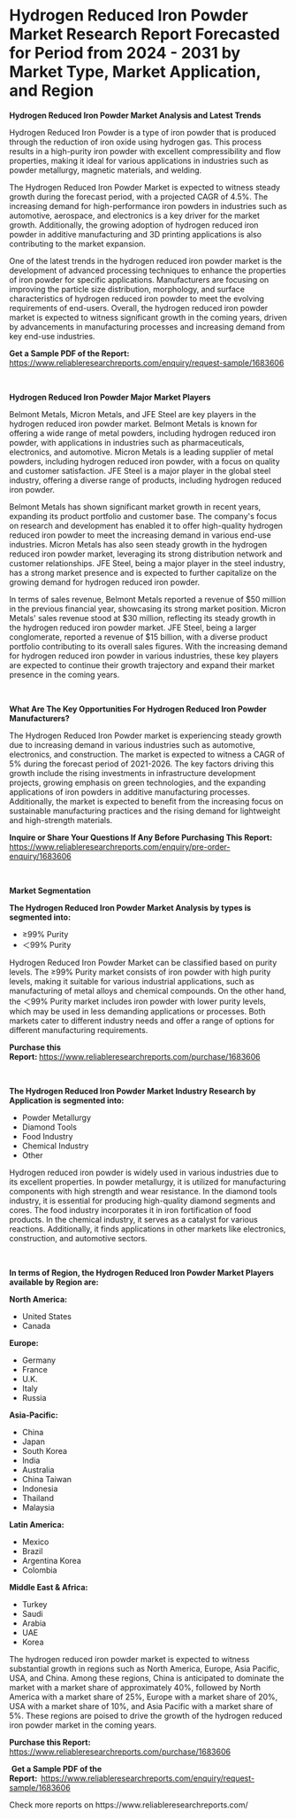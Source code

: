 <p><h1>Hydrogen Reduced Iron Powder Market Research Report Forecasted for Period from 2024 -  2031 by Market Type, Market Application, and Region</h1></p><p><strong>Hydrogen Reduced Iron Powder Market Analysis and Latest Trends</strong></p>
<p><p>Hydrogen Reduced Iron Powder is a type of iron powder that is produced through the reduction of iron oxide using hydrogen gas. This process results in a high-purity iron powder with excellent compressibility and flow properties, making it ideal for various applications in industries such as powder metallurgy, magnetic materials, and welding.</p><p>The Hydrogen Reduced Iron Powder Market is expected to witness steady growth during the forecast period, with a projected CAGR of 4.5%. The increasing demand for high-performance iron powders in industries such as automotive, aerospace, and electronics is a key driver for the market growth. Additionally, the growing adoption of hydrogen reduced iron powder in additive manufacturing and 3D printing applications is also contributing to the market expansion.</p><p>One of the latest trends in the hydrogen reduced iron powder market is the development of advanced processing techniques to enhance the properties of iron powder for specific applications. Manufacturers are focusing on improving the particle size distribution, morphology, and surface characteristics of hydrogen reduced iron powder to meet the evolving requirements of end-users. Overall, the hydrogen reduced iron powder market is expected to witness significant growth in the coming years, driven by advancements in manufacturing processes and increasing demand from key end-use industries.</p></p>
<p><strong>Get a Sample PDF of the Report:&nbsp;</strong> <a href="https://www.reliableresearchreports.com/enquiry/request-sample/1683606">https://www.reliableresearchreports.com/enquiry/request-sample/1683606</a></p>
<p>&nbsp;</p>
<p><strong>Hydrogen Reduced Iron Powder Major Market Players</strong></p>
<p><p>Belmont Metals, Micron Metals, and JFE Steel are key players in the hydrogen reduced iron powder market. Belmont Metals is known for offering a wide range of metal powders, including hydrogen reduced iron powder, with applications in industries such as pharmaceuticals, electronics, and automotive. Micron Metals is a leading supplier of metal powders, including hydrogen reduced iron powder, with a focus on quality and customer satisfaction. JFE Steel is a major player in the global steel industry, offering a diverse range of products, including hydrogen reduced iron powder.</p><p>Belmont Metals has shown significant market growth in recent years, expanding its product portfolio and customer base. The company's focus on research and development has enabled it to offer high-quality hydrogen reduced iron powder to meet the increasing demand in various end-use industries. Micron Metals has also seen steady growth in the hydrogen reduced iron powder market, leveraging its strong distribution network and customer relationships. JFE Steel, being a major player in the steel industry, has a strong market presence and is expected to further capitalize on the growing demand for hydrogen reduced iron powder.</p><p>In terms of sales revenue, Belmont Metals reported a revenue of $50 million in the previous financial year, showcasing its strong market position. Micron Metals' sales revenue stood at $30 million, reflecting its steady growth in the hydrogen reduced iron powder market. JFE Steel, being a larger conglomerate, reported a revenue of $15 billion, with a diverse product portfolio contributing to its overall sales figures. With the increasing demand for hydrogen reduced iron powder in various industries, these key players are expected to continue their growth trajectory and expand their market presence in the coming years.</p></p>
<p>&nbsp;</p>
<p><strong>What Are The Key Opportunities For Hydrogen Reduced Iron Powder Manufacturers?</strong></p>
<p><p>The Hydrogen Reduced Iron Powder market is experiencing steady growth due to increasing demand in various industries such as automotive, electronics, and construction. The market is expected to witness a CAGR of 5% during the forecast period of 2021-2026. The key factors driving this growth include the rising investments in infrastructure development projects, growing emphasis on green technologies, and the expanding applications of iron powders in additive manufacturing processes. Additionally, the market is expected to benefit from the increasing focus on sustainable manufacturing practices and the rising demand for lightweight and high-strength materials.</p></p>
<p><strong>Inquire or Share Your Questions If Any Before Purchasing This Report:</strong> <a href="https://www.reliableresearchreports.com/enquiry/pre-order-enquiry/1683606">https://www.reliableresearchreports.com/enquiry/pre-order-enquiry/1683606</a></p>
<p>&nbsp;</p>
<p><strong>Market Segmentation</strong></p>
<p><strong>The Hydrogen Reduced Iron Powder Market Analysis by types is segmented into:</strong></p>
<p><ul><li>≥99% Purity</li><li>＜99% Purity</li></ul></p>
<p><p>Hydrogen Reduced Iron Powder Market can be classified based on purity levels. The ≥99% Purity market consists of iron powder with high purity levels, making it suitable for various industrial applications, such as manufacturing of metal alloys and chemical compounds. On the other hand, the ＜99% Purity market includes iron powder with lower purity levels, which may be used in less demanding applications or processes. Both markets cater to different industry needs and offer a range of options for different manufacturing requirements.</p></p>
<p><strong>Purchase this Report:&nbsp;</strong><a href="https://www.reliableresearchreports.com/purchase/1683606">https://www.reliableresearchreports.com/purchase/1683606</a></p>
<p>&nbsp;</p>
<p><strong>The Hydrogen Reduced Iron Powder Market Industry Research by Application is segmented into:</strong></p>
<p><ul><li>Powder Metallurgy</li><li>Diamond Tools</li><li>Food Industry</li><li>Chemical Industry</li><li>Other</li></ul></p>
<p><p>Hydrogen reduced iron powder is widely used in various industries due to its excellent properties. In powder metallurgy, it is utilized for manufacturing components with high strength and wear resistance. In the diamond tools industry, it is essential for producing high-quality diamond segments and cores. The food industry incorporates it in iron fortification of food products. In the chemical industry, it serves as a catalyst for various reactions. Additionally, it finds applications in other markets like electronics, construction, and automotive sectors.</p></p>
<p>&nbsp;</p>
<p><strong>In terms of Region, the Hydrogen Reduced Iron Powder Market Players available by Region are:</strong></p>
<p>
    <p> <strong> North America: </strong>
        <ul>
            <li>United States</li>
            <li>Canada</li>
        </ul>
        </p> 
    <p> <strong> Europe: </strong>
        <ul>
            <li>Germany</li>
            <li>France</li>
            <li>U.K.</li>
            <li>Italy</li>
            <li>Russia</li>
        </ul>
        </p> 
    <p> <strong> Asia-Pacific: </strong>
        <ul>
            <li>China</li>
            <li>Japan</li>
            <li>South Korea</li>
            <li>India</li>
            <li>Australia</li>
            <li>China Taiwan</li>
            <li>Indonesia</li>
            <li>Thailand</li>
            <li>Malaysia</li>
        </ul>
        </p> 
    <p> <strong> Latin America: </strong>
        <ul>
            <li>Mexico</li>
            <li>Brazil</li>
            <li>Argentina Korea</li>
            <li>Colombia</li>
        </ul>
        </p> 
    <p> <strong> Middle East & Africa: </strong>
        <ul>
            <li>Turkey</li>
            <li>Saudi</li>
            <li>Arabia</li>
            <li>UAE</li>
            <li>Korea</li>
        </ul>
    </p>
    </p>
<p><p>The hydrogen reduced iron powder market is expected to witness substantial growth in regions such as North America, Europe, Asia Pacific, USA, and China. Among these regions, China is anticipated to dominate the market with a market share of approximately 40%, followed by North America with a market share of 25%, Europe with a market share of 20%, USA with a market share of 10%, and Asia Pacific with a market share of 5%. These regions are poised to drive the growth of the hydrogen reduced iron powder market in the coming years.</p></p>
<p><strong>Purchase this Report: </strong><a href="https://www.reliableresearchreports.com/purchase/1683606">https://www.reliableresearchreports.com/purchase/1683606</a></p>
<p>&nbsp;<strong>Get a Sample PDF of the Report:&nbsp;&nbsp;</strong><a href="https://www.reliableresearchreports.com/enquiry/request-sample/1683606">https://www.reliableresearchreports.com/enquiry/request-sample/1683606</a></p>
<p><strong></strong></p>
<p>Check more reports on https://www.reliableresearchreports.com/</p>